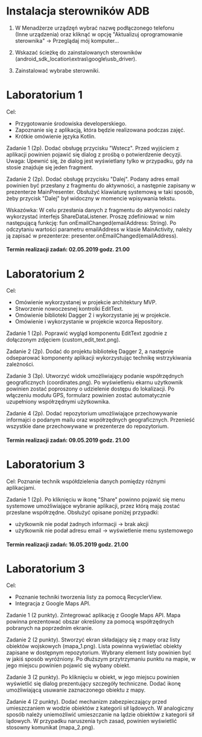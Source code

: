# Instalacja sterowników ADB

1. W Menadżerze urządzęń wybrać nazwę podłączonego telefonu<br/> (Inne urządzenia) oraz kliknąć w opcję "Aktualizuj oprogramowanie sterownika" -> Przeglądaj mój komputer...

2. Wskazać ścieżkę do zainstalowanych sterowników (android_sdk_location\extras\google\usb_driver).

3. Zainstalować wybrabe sterowniki.


# Laboratorium 1

Cel: 

- Przygotowanie środowiska developerskiego.
- Zapoznanie się z aplikacją, która będzie realizowana podczas zajęć. 
- Krótkie omówienie języka Kotlin.

Zadanie 1 (2p). Dodać obsługę przycisku "Wstecz". Przed wyjściem z aplikacji powinien pojawić się dialog z prośbą o potwierdzenie decyzji. Uwaga: Upewnić się, że dialog jest wyświetlany tylko w przypadku, gdy na stosie znajduje się jeden fragment.

Zadanie 2 (2p). Dodać obsługę przycisku "Dalej". Podany adres email powinien być przesłany z fragmentu do aktywności, a następnie zapisany w prezenterze MainPresenter. Obsłużyć klawiaturę systemową w taki sposób, żeby przycisk "Dalej" był widoczny w momencie wpisywania tekstu.

Wskazówka: W celu przesłania danych z fragmentu do aktywności należy wykorzystać interfejs ShareDataListener. Proszę zdefiniować w nim następującą funkcję: fun onEmailChanged(emailAddress: String). Po odczytaniu wartości parametru emailAddress w klasie MainActivity, należy ją zapisać w prezenterze: presenter.onEmailChanged(emailAddress). 

#### Termin realizacji zadań: 02.05.2019 godz. 21.00


# Laboratorium 2

Cel:

- Omówienie wykorzystanej w projekcie architektury MVP.
- Stworzenie nowoczesnej kontrolki EditText.
- Omówienie biblioteki Dagger 2 i wykorzystanie jej w projekcie.
- Omówienie i wykorzystanie w projekcie wzorca Repository.

Zadanie 1 (2p). Poprawić wygląd komponentu EditText zgodnie z dołączonym zdjęciem (custom_edit_text.png).

Zadanie 2 (2p). Dodać do projektu bibliotekę Dagger 2, a następnie odseparować komponenty aplikacji wykorzystując technikę wstrzykiwania zależności.

Zadanie 3 (3p). Utworzyć widok umożliwiający podanie współrzędnych geograficznych (coordinates.png). Po wyświetleniu ekarnu użytkownik powinien zostać poproszony o udzielenie dostępu do lokalizacji. Po włączeniu modułu GPS, formularz powinien zostać automatycznie uzupełniony współrzędnymi użytkownika. 

Zadanie 4 (2p). Dodać repozytorium umożliwiające przechowywanie informajci o podanym mailu oraz współrzędnych geograficznych.
Przenieść wszystkie dane przechowywane w prezenterze do repozytorium.

#### Termin realizacji zadań: 09.05.2019 godz. 21.00


# Laboratorium 3

Cel: Poznanie technik współdzielenia danych pomiędzy różnymi aplikacjami.

Zadanie 1 (2p). Po kliknięciu w ikonę "Share" powinno pojawić się menu systemowe umożliwiające wybranie aplikacji, przez którą mają zostać przesłane współrzędne. Obsłużyć opisane poniżej przypadki:

- użytkownik nie podał żadnych informacji -> brak akcji
- użytkownik nie podał adresu email -> wyświetlenie menu systemowego

#### Termin realizacji zadań: 16.05.2019 godz. 21.00


# Laboratorium 3

Cel: 

- Poznanie techniki tworzenia listy za pomocą RecyclerView.
- Integracja z Google Maps API.

Zadanie 1 (2 punkty). Zintegrować aplikację z Google Maps API. Mapa powinna prezentować obszar określony za pomocą współrzędnych pobranych na poprzednim ekranie. 

Zadanie 2 (2 punkty). Stworzyć ekran składający się z mapy oraz listy obiektów wojskowych (mapa_1.png). Lista powinna wyświetlać obiekty zapisane w dostępnym repozytorium. Wybrany element listy powinien być w jakiś sposób wyróżniony. Po dłuższym przytrzymaniu punktu na mapie, w jego miejscu powinien pojawić się wybany obiekt. 

Zadanie 3 (2 punkty). Po kliknięciu w obiekt, w jego miejscu powinien wyświetlić się dialog prezentujący szczegóły techniczne. Dodać ikonę umożliwiającą usuwanie zaznaczonego obiektu z mapy.

Zadanie 4 (2 punkty). Dodać mechanizm zabezpieczający przed umieszczaniem w wodzie obiektów z kategorii sił lądowych. W analogiczny sposób należy uniemożliwić umieszczanie na lądzie obiektów z kategorii sił lądowych. W przypadku naruszenia tych zasad, powinien wyświetlić stosowny komunikat (mapa_2.png).
